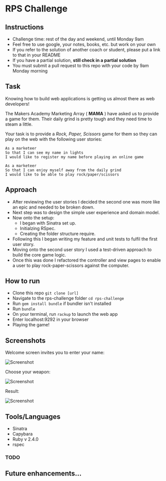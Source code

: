 # RPS Challenge

Instructions
-------

* Challenge time: rest of the day and weekend, until Monday 9am
* Feel free to use google, your notes, books, etc. but work on your own
* If you refer to the solution of another coach or student, please put a link to that in your README
* If you have a partial solution, **still check in a partial solution**
* You must submit a pull request to this repo with your code by 9am Monday morning

Task
----

Knowing how to build web applications is getting us almost there as web developers!

The Makers Academy Marketing Array ( **MAMA** ) have asked us to provide a game for them. Their daily grind is pretty tough and they need time to steam a little.

Your task is to provide a _Rock, Paper, Scissors_ game for them so they can play on the web with the following user stories:

```
As a marketeer
So that I can see my name in lights
I would like to register my name before playing an online game

As a marketeer
So that I can enjoy myself away from the daily grind
I would like to be able to play rock/paper/scissors
```


## Approach

- After reviewing the user stories I decided the second one was more like an epic and needed to be broken down.
- Next step was to design the simple user experience and domain model.
- Now onto the setup:
  * I began with Sinatra set up.
  * Initialzing RSpec.
  * Creating the folder structure require.
- Following this I began writing my feature and unit tests to fulfil the first user story.
- Moving onto the second user story I used a test-driven approach to build the core game logic.
- Once this was done I refactored the controller and view pages to enable a user to play rock-paper-scissors against the computer.

## How to run

- Clone this repo `git clone [url]`
- Navigate to the rps-challenge folder `cd rps-challenge`
- Run `gem install bundle` if bundler isn't installed
- Run `bundle`
- On your terminal, run `rackup` to launch the web app
- Enter localhost:9292 in your browser
- Playing the game!

## Screenshots

Welcome screen invites you to enter your name:

![Screenshot](http://i.imgur.com/xOEQMPW.png)

Choose your weapon:

![Screenshot](http://i.imgur.com/L7CAjvs.png)

Result:

![Screenshot](http://i.imgur.com/At9xVa6.png)


## Tools/Languages

- Sinatra
- Capybara
- Ruby v 2.4.0
- rspec


### TODO
## Future enhancements...
